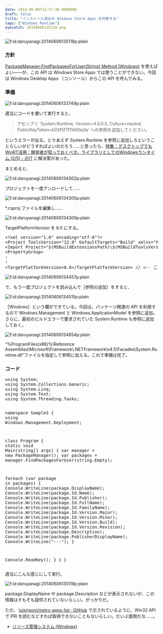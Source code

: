 ```yaml
---
date: 2014-06-06T13:57:49.0000000
draft: false
title: "インストール済みの Windows Store Apps を列挙する"
tags: ["Windows Runtime"]
eyecatch: 20140606135118.png
---
```

<p><span itemscope itemtype="http://schema.org/Photograph"><img src="20140606135118.png" alt="f:id:daruyanagi:20140606135118p:plain" title="f:id:daruyanagi:20140606135118p:plain" class="hatena-fotolife" itemprop="image"></span><br />
</p>

<div class="section">
<h3>方針</h3>
<p><a href="http://msdn.microsoft.com/ja-jp/library/windows/apps/br240968.aspx">PackageManager.FindPackagesForUser(String) Method (Windows)</a> を使えばよい――が、この API は Windows Store Apps では使うことができない。今回は Windows Desktop Apps （コンソール）からこの API を呼んでみる。</p>

</div>
<div class="section">
<h3>準備</h3>
<p><span itemscope itemtype="http://schema.org/Photograph"><img src="20140606133749.png" alt="f:id:daruyanagi:20140606133749p:plain" title="f:id:daruyanagi:20140606133749p:plain" class="hatena-fotolife" itemprop="image"></span></p><p>適当にコードを書いて実行すると、</p>

<blockquote>
<p>アセンブリ 'System.Runtime, Version=4.0.0.0, Culture=neutral, PublicKeyToken=b03f5f7f11d50a3a' への参照を追加してください。</p>

</blockquote>
<p>というエラーが出る。とりあえず System.Runtime を参照に追加しろということらしいがどうすればよいのだろう……と思ったら、<a href="http://www.atmarkit.co.jp/ait/articles/1304/26/news058_2.html">&#x7279;&#x96C6;&#xFF1A;&#x30C7;&#x30B9;&#x30AF;&#x30C8;&#x30C3;&#x30D7;&#x3067;&#x3082;WinRT&#x6D3B;&#x7528;&#xFF1A;&#x958B;&#x767A;&#x8005;&#x304C;&#x77E5;&#x3063;&#x3066;&#x304A;&#x304F;&#x3079;&#x304D;&#x3001;&#x30E9;&#x30A4;&#x30D6;&#x30E9;&#x30EA;&#x3068;&#x3057;&#x3066;&#x306E;Windows&#x30E9;&#x30F3;&#x30BF;&#x30A4;&#x30E0; (2/5) - &#xFF20;IT</a> に解決策があった。</p><p>まとめると、</p><p><span itemscope itemtype="http://schema.org/Photograph"><img src="20140606134302.png" alt="f:id:daruyanagi:20140606134302p:plain" title="f:id:daruyanagi:20140606134302p:plain" class="hatena-fotolife" itemprop="image"></span></p><p>プロジェクトを一度アンロードして……</p><p><span itemscope itemtype="http://schema.org/Photograph"><img src="20140606134305.png" alt="f:id:daruyanagi:20140606134305p:plain" title="f:id:daruyanagi:20140606134305p:plain" class="hatena-fotolife" itemprop="image"></span></p><p> *.csproj ファイルを編集し……</p><p><span itemscope itemtype="http://schema.org/Photograph"><img src="20140606134309.png" alt="f:id:daruyanagi:20140606134309p:plain" title="f:id:daruyanagi:20140606134309p:plain" class="hatena-fotolife" itemprop="image"></span></p><p>TargetPlatformVersion を 8.0 にする。</p>
<pre class="code lang-xml" data-lang="xml" data-unlink><span class="synComment">&lt;?</span><span class="synType">xml version</span>=<span class="synConstant">&quot;1.0&quot;</span><span class="synType"> encoding</span>=<span class="synConstant">&quot;utf-8&quot;</span><span class="synComment">?&gt;</span>
<span class="synIdentifier">&lt;Project </span><span class="synType">ToolsVersion</span>=<span class="synConstant">&quot;12.0&quot;</span><span class="synIdentifier"> </span><span class="synType">DefaultTargets</span>=<span class="synConstant">&quot;Build&quot;</span><span class="synIdentifier"> </span><span class="synType">xmlns</span>=<span class="synConstant">&quot;http://schemas.microsoft.com/developer/msbuild/2003&quot;</span><span class="synIdentifier">&gt;</span>
<span class="synIdentifier">&lt;Import </span><span class="synType">Project</span>=<span class="synConstant">&quot;$(MSBuildExtensionsPath)\$(MSBuildToolsVersion)\Microsoft.Common.props&quot;</span><span class="synIdentifier"> </span><span class="synType">Condition</span>=<span class="synConstant">&quot;Exists('$(MSBuildExtensionsPath)\$(MSBuildToolsVersion)\Microsoft.Common.props')&quot;</span><span class="synIdentifier"> /&gt;</span>
<span class="synIdentifier">&lt;PropertyGroup&gt;</span>
:
:
<span class="synIdentifier">&lt;TargetPlatformVersion&gt;</span>8.0<span class="synIdentifier">&lt;/TargetPlatformVersion&gt;</span> // <span class="synIdentifier">&lt;-- この行を追加</span>
</pre><p><span itemscope itemtype="http://schema.org/Photograph"><img src="20140606134457.png" alt="f:id:daruyanagi:20140606134457p:plain" title="f:id:daruyanagi:20140606134457p:plain" class="hatena-fotolife" itemprop="image"></span></p><p>で、もう一度プロジェクトを読み込んで［参照の追加］をすると、</p><p><span itemscope itemtype="http://schema.org/Photograph"><img src="20140606134515.png" alt="f:id:daruyanagi:20140606134515p:plain" title="f:id:daruyanagi:20140606134515p:plain" class="hatena-fotolife" itemprop="image"></span></p><p>［Windows］という欄ができている。今回は、パッケージ関連の API を利用するので Windows.Management と Windows.ApplicationModel を参照に追加。さらに、最初のビルドエラーで要求されていた System.Runtime も参照に追加しておく。</p><p><span itemscope itemtype="http://schema.org/Photograph"><img src="20140606134654.png" alt="f:id:daruyanagi:20140606134654p:plain" title="f:id:daruyanagi:20140606134654p:plain" class="hatena-fotolife" itemprop="image"></span></p><p>“%ProgramFiles(x86)%\Reference Assemblies\Microsoft\Framework\.NETFramework\v4.5\Facades\System.Runtime.dll”ファイルを指定して参照に加える。これで準備は完了。</p>

</div>
<div class="section">
<h3>コード</h3>
<pre class="code lang-cs" data-lang="cs" data-unlink><span class="synStatement">using</span> System;
<span class="synStatement">using</span> System.Collections.Generic;
<span class="synStatement">using</span> System.Linq;
<span class="synStatement">using</span> System.Text;
<span class="synStatement">using</span> System.Threading.Tasks;

<span class="synType">namespace</span> Sample3
{
<span class="synStatement">using</span> Windows.Management.Deployment;

<span class="synType">class</span> Program
{
<span class="synType">static</span> <span class="synType">void</span> Main(<span class="synType">string</span>[] args)
{
var manager = <span class="synStatement">new</span> PackageManager();
var packages = manager.FindPackagesForUser(<span class="synType">string</span>.Empty);

<span class="synStatement">foreach</span> (var package <span class="synStatement">in</span> packages)
{
Console.WriteLine(package.DisplayName);
Console.WriteLine(package.Id.Name);
Console.WriteLine(package.Id.Publisher);
Console.WriteLine(package.Id.FullName);
Console.WriteLine(package.Id.FamilyName);
Console.WriteLine(package.Id.Version.Major);
Console.WriteLine(package.Id.Version.Minor);
Console.WriteLine(package.Id.Version.Build);
Console.WriteLine(package.Id.Version.Revision);
Console.WriteLine(package.Description);
Console.WriteLine(package.PublisherDisplayName);
Console.WriteLine(<span class="synConstant">&quot;---&quot;</span>);
}

Console.ReadKey();
}
}
}
</pre><p>適当にこんな感じにして実行。</p><p><span itemscope itemtype="http://schema.org/Photograph"><img src="20140606135118.png" alt="f:id:daruyanagi:20140606135118p:plain" title="f:id:daruyanagi:20140606135118p:plain" class="hatena-fotolife" itemprop="image"></span></p><p>package.DisplayName や package.Description などが表示されないが、この情報はそもそも提供されていないらしい。がっかりだ。</p><p>ただ、 <a href="https://github.com/luisrigoni/metro-apps-list">luisrigoni/metro-apps-list &middot; GitHub</a> で示されているように、Win32 API で PRI を読むなどすれば取得できないこともないらしい。だいぶ面倒だな……。</p>

<ul>
<li><a href="http://msdn.microsoft.com/ja-jp/library/windows/apps/jj552947.aspx">&#x30EA;&#x30BD;&#x30FC;&#x30B9;&#x7BA1;&#x7406;&#x30B7;&#x30B9;&#x30C6;&#x30E0; (Windows)</a></li>
</ul>
</div>